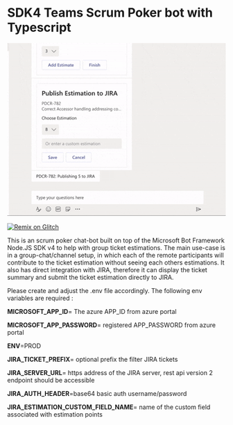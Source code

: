 # SDK4 Teams Scrum Poker bot with Typescript
![](screen-recording.gif)

[![Remix on Glitch](https://cdn.glitch.com/2703baf2-b643-4da7-ab91-7ee2a2d00b5b%2Fremix-button.svg)](https://glitch.com/edit/#!/remix/scrumbot?GLITCH_NO_LINT=true&MICROSOFT_APP_ID=NeedToSetThis&MICROSOFT_APP_PASSWORD=NeedToSetThis&JIRA_TICKET_PREFIX=NeedToSetThis&JIRA_ESTIMATION_CUSTOM_FIELD_NAME=NeedToSetThis&JIRA_AUTH_HEADER=NeedToSetThis&JIRA_SERVER_URL=NeedToSetThis&ENV=PROD)

This is an scrum poker chat-bot built on top of the Microsoft Bot Framework Node.JS SDK v4 to help with group ticket estimations. 
The main use-case is in a group-chat/channel setup, in which each of the remote participants will 
contribute to the ticket estimation without seeing each others estimations. It also has direct
integration with JIRA, therefore it can display the ticket summary and submit the ticket estimation directly to JIRA.

Please create and adjust the .env file accordingly. 
The following env variables are required :

**MICROSOFT_APP_ID**= The azure APP_ID from azure portal

**MICROSOFT_APP_PASSWORD**= registered APP_PASSWORD from azure portal

**ENV**=PROD

**JIRA_TICKET_PREFIX**= optional prefix the filter JIRA tickets

**JIRA_SERVER_URL**= https address of the JIRA server, rest api version 2 endpoint should be accessible

**JIRA_AUTH_HEADER**=base64 basic auth username/password

**JIRA_ESTIMATION_CUSTOM_FIELD_NAME**= name of the custom field associated with estimation points
